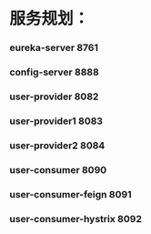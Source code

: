 # 服务规划：
### eureka-server         8761
### config-server         8888

### user-provider         8082
### user-provider1        8083
### user-provider2        8084

### user-consumer         8090
### user-consumer-feign   8091
### user-consumer-hystrix 8092

